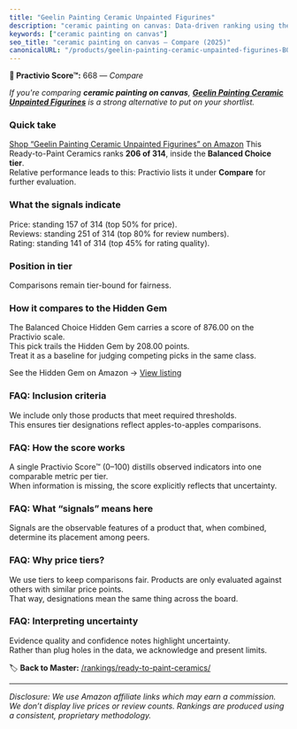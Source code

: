 ```yaml
---
title: "Geelin Painting Ceramic Unpainted Figurines"
description: "ceramic painting on canvas: Data-driven ranking using the Practivio Score™. Positioned by quality, value, demand, findability, momentum."
keywords: ["ceramic painting on canvas"]
seo_title: "ceramic painting on canvas — Compare (2025)"
canonicalURL: "/products/geelin-painting-ceramic-unpainted-figurines-B0F8B3WBGK/"
---
```


**🛒 Practivio Score™:** 668 — _Compare_


*If you're comparing **ceramic painting on canvas**, **[Geelin Painting Ceramic Unpainted Figurines](https://www.amazon.com/dp/B0F8B3WBGK?tag=practivio-20)** is a strong alternative to put on your shortlist.*
### Quick take
[Shop “Geelin Painting Ceramic Unpainted Figurines” on Amazon](https://www.amazon.com/dp/B0F8B3WBGK?tag=practivio-20)
This Ready-to-Paint Ceramics ranks **206 of 314**, inside the **Balanced Choice tier**.  
Relative performance leads to this: Practivio lists it under **Compare** for further evaluation.

### What the signals indicate
Price: standing 157 of 314 (top 50% for price).  
Reviews: standing 251 of 314 (top 80% for review numbers).  
Rating: standing 141 of 314 (top 45% for rating quality).  

### Position in tier
Comparisons remain tier-bound for fairness.

### How it compares to the Hidden Gem
The Balanced Choice Hidden Gem carries a score of 876.00 on the Practivio scale.  
This pick trails the Hidden Gem by 208.00 points.  
Treat it as a baseline for judging competing picks in the same class.  

See the Hidden Gem on Amazon → [View listing](https://www.amazon.com/dp/B0BN822KLT?tag=practivio-20)

### FAQ: Inclusion criteria
We include only those products that meet required thresholds.  
This ensures tier designations reflect apples-to-apples comparisons.

### FAQ: How the score works
A single Practivio Score™ (0–100) distills observed indicators into one comparable metric per tier.  
When information is missing, the score explicitly reflects that uncertainty.

### FAQ: What “signals” means here
Signals are the observable features of a product that, when combined, determine its placement among peers.

### FAQ: Why price tiers?
We use tiers to keep comparisons fair. Products are only evaluated against others with similar price points.  
That way, designations mean the same thing across the board.

### FAQ: Interpreting uncertainty
Evidence quality and confidence notes highlight uncertainty.  
Rather than plug holes in the data, we acknowledge and present limits.

<!-- Missing template for Compare/CompareWithinPriceClass -->


🏷️ **Back to Master:** [/rankings/ready-to-paint-ceramics/](/rankings/ready-to-paint-ceramics/)

---
_Disclosure: We use Amazon affiliate links which may earn a commission. We don’t display live prices or review counts. Rankings are produced using a consistent, proprietary methodology._
